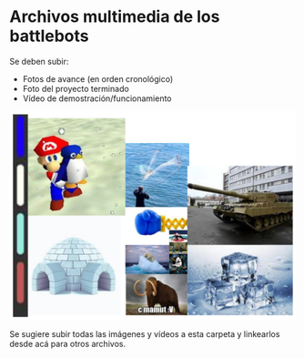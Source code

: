 # Archivos multimedia de los battlebots

Se deben subir:
- Fotos de avance (en orden cronológico)
- Foto del proyecto terminado
- Vídeo de demostración/funcionamiento

![Imagen](/multimedia/1inspiraciones.png)

Se sugiere subir todas las imágenes y vídeos a esta carpeta y linkearlos desde acá para otros archivos. 
